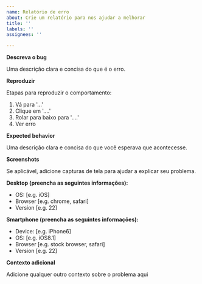 ```yaml
---
name: Relatório de erro
about: Crie um relatório para nos ajudar a melhorar
title: ''
labels: ''
assignees: ''

---
```


**Descreva o bug**

Uma descrição clara e concisa do que é o erro.

**Reproduzir**

Etapas para reproduzir o comportamento:

1. Vá para '...'
2. Clique em '....'
3. Rolar para baixo para '....'
4. Ver erro

**Expected behavior**

Uma descrição clara e concisa do que você esperava que acontecesse.

**Screenshots**

Se aplicável, adicione capturas de tela para ajudar a explicar seu problema.

**Desktop (preencha as seguintes informações):**

 - OS: [e.g. iOS]
 - Browser [e.g. chrome, safari]
 - Version [e.g. 22]

**Smartphone (preencha as seguintes informações):**

 - Device: [e.g. iPhone6]
 - OS: [e.g. iOS8.1]
 - Browser [e.g. stock browser, safari]
 - Version [e.g. 22]

**Contexto adicional**

Adicione qualquer outro contexto sobre o problema aqui
